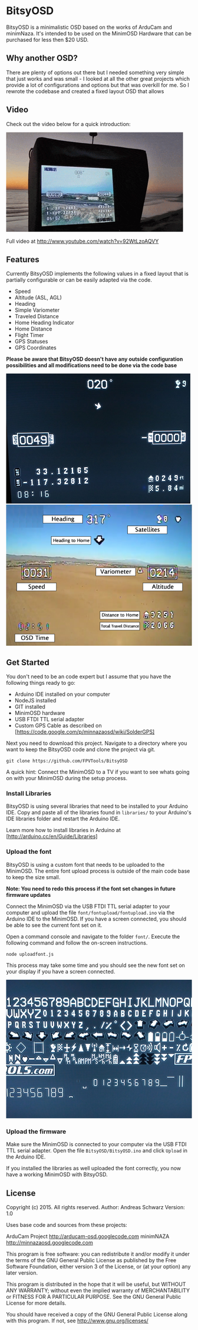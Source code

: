 BitsyOSD
=======

BitsyOSD is a minimalistic OSD based on the works of ArduCam and minimNaza. It's intended to be used on the MinimOSD Hardware that can be purchased for less then $20 USD.


## Why another OSD?

There are plenty of options out there but I needed something very simple that just works and was small - I looked at all the other great projects which provide a lot of configurations and options but that was overkill for me. So I rewrote the codebase and created a fixed layout OSD that allows

## Video

Check out the video below for a quick introduction:

[![Video](https://github.com/FPVTools/BitsyOSD/blob/master/docs/bitsyosd-animation.gif)](http://www.youtube.com/watch?v=92WtLzoAQVY)

Full video at 
http://www.youtube.com/watch?v=92WtLzoAQVY


## Features

Currently BitsyOSD implements the following values in a fixed layout that is partially configurable or can be easily adapted via the code. 

* Speed 
* Altitude (ASL, AGL)
* Heading
* Simple Variometer
* Traveled Distance
* Home Heading Indicator 
* Home Distance
* Flight Timer
* GPS Statuses
* GPS Coordinates

**Please be aware that BitsyOSD doesn't have any outside configuration possibilities and all modifications need to be done via the code base**

![Screen1](https://github.com/FPVTools/BitsyOSD/blob/master/docs/00123333.jpg)
![Screen2](https://github.com/FPVTools/BitsyOSD/blob/master/docs/bitsyosd-main-screen.png)

## Get Started

You don't need to be an code expert but I assume that you have the following things ready to go:

* Arduino IDE installed on your computer
* NodeJS installed
* GIT installed
* MinimOSD hardware
* USB FTDI TTL serial adapter
* Custom GPS Cable as described on [https://code.google.com/p/minnazaosd/wiki/SolderGPS]


Next you need to download this project. Navigate to a directory where you want to keep the BitsyOSD code and clone the project via git.

```shell
git clone https://github.com/FPVTools/BitsyOSD
````

A quick hint: Connect the MinimOSD to a TV if you want to see whats going on with your MinimOSD during the setup process.


### Install Libraries

BitsyOSD is using several libraries that need to be installed to your Arduino IDE. Copy and paste all of the libraries found in ```libraries/``` to your Arduino's IDE libraries folder and restart the Arduino IDE. 

Learn more how to install libraries in Arduino at [http://arduino.cc/en/Guide/Libraries]



### Upload the font

BitsyOSD is using a custom font that needs to be uploaded to the MinimOSD. The entire font upload process is outside of the main code base to keep the size small. 

**Note: You need to redo this process if the font set changes in future firmware updates**

Connect the MinimOSD via the USB FTDI TTL serial adapter to your computer and upload the file ```font/fontupload/fontupload.ino``` via the Arduino IDE to the MinimOSD. If you have a screen connected, you should be able to see the current font set on it.

Open a command console and navigate to the folder ```font/```. Execute the following command and follow the on-screen instructions.

```shell
node uploadfont.js
```

This process may take some time and you should see the new font set on your display if you have a screen connected.

![Font](https://github.com/FPVTools/BitsyOSD/blob/master/docs/bitsyosd-font-upload.jpg)

### Upload the firmware

Make sure the MinimOSD is connected to your computer via the USB FTDI TTL serial adapter. Open the file ```BitsyOSD/BitsyOSD.ino``` and click ```Upload``` in the Arduino IDE.

If you installed the libraries as well uploaded the font correctly, you now have a working MinimOSD with BitsyOSD. 



## License

Copyright (c) 2015.  All rights reserved.
Author: Andreas Schwarz
Version: 1.0

Uses base code and sources from these projects:

ArduCam Project http://arducam-osd.googlecode.com
minimNAZA http://minnazaosd.googlecode.com

This program is free software: you can redistribute it and/or modify
it under the terms of the GNU General Public License as published by
the Free Software Foundation, either version 3 of the License, or
(at your option) any later version.

This program is distributed in the hope that it will be useful,
but WITHOUT ANY WARRANTY; without even the implied warranty of
MERCHANTABILITY or FITNESS FOR A PARTICULAR PURPOSE. See the
GNU General Public License for more details.

You should have received a copy of the GNU General Public License
along with this program. If not, see <http://www.gnu.org/licenses/>